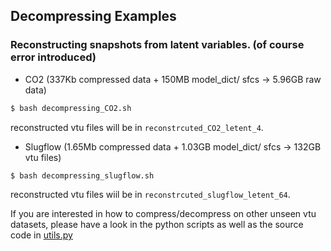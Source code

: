 ## Decompressing Examples
### Reconstructing snapshots from latent variables. (of course error introduced)

* CO2 (337Kb compressed data + 150MB model_dict/ sfcs -> 5.96GB raw data)
```sh
$ bash decompressing_CO2.sh 
```
reconstructed vtu files will be in `reconstrcuted_CO2_letent_4`.

* Slugflow (1.65Mb compressed data + 1.03GB model_dict/ sfcs -> 132GB vtu files)
```sh
$ bash decompressing_slugflow.sh
```
reconstructed vtu files wiil be in `reconstrcuted_slugflow_letent_64`.

If you are interested in how to compress/decompress on other unseen vtu datasets, please have a look in the python scripts as well as the source code in [utils.py](https://github.com/acse-jy220/SFC-CAE-Ready-to-use/blob/main/sfc_cae/utils.py)